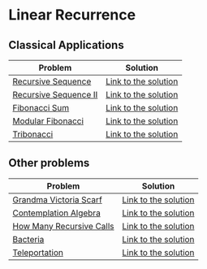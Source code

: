 # Linear Recurrence

## Classical Applications

Problem | Solution
------- | --------
[Recursive Sequence](https://www.spoj.com/problems/SEQ/) | [Link to the solution](https://github.com/danielvitor2d/Problem-Set/blob/main/LinearRecurrence/Recursive-Sequence/Recursive-Sequence.cpp)
[Recursive Sequence II](https://www.spoj.com/problems/SPP/) | [Link to the solution](https://github.com/danielvitor2d/Problem-Set/blob/main/LinearRecurrence/Recursive-Sequence-II/Recursive-Sequence-II.cpp)
[Fibonacci Sum](https://www.spoj.com/problems/FIBOSUM/) | [Link to the solution](https://github.com/danielvitor2d/Problem-Set/blob/main/LinearRecurrence/Fibonacci-Sum/Fibonacci-Sum.cpp)
[Modular Fibonacci](https://onlinejudge.org/index.php?option=com_onlinejudge&Itemid=8&category=790&page=show_problem&problem=1170) | [Link to the solution](https://github.com/danielvitor2d/Problem-Set/blob/main/LinearRecurrence/ModularFibonacci/ModularFibonacci.cpp)
[Tribonacci](https://onlinejudge.org/index.php?option=com_onlinejudge&Itemid=8&page=show_problem&problem=3914) | [Link to the solution](https://github.com/danielvitor2d/Problem-Set/blob/main/LinearRecurrence/Tribonacci/Tribonacci.cpp)

## Other problems

Problem | Solution
------- | --------
[Grandma Victoria Scarf](https://www.urionlinejudge.com.br/judge/en/problems/view/2439) | [Link to the solution](https://github.com/danielvitor2d/Problem-Set/blob/main/LinearRecurrence/Grandma-Victoria-Scarf/Grandma-Victoria-Scarf.cpp)
[Contemplation Algebra](https://onlinejudge.org/index.php?option=com_onlinejudge&Itemid=8&category=790&page=show_problem&problem=1596) | [Link to the solution](https://github.com/danielvitor2d/Problem-Set/blob/main/LinearRecurrence/ContemplationAlgebra/ContemplationAlgebra.cpp)
[How Many Recursive Calls](https://www.urionlinejudge.com.br/judge/pt/problems/view/1033) | [Link to the solution](https://github.com/danielvitor2d/Problem-Set/blob/main/LinearRecurrence/HowManyRecursiveCalls/HowManyRecursiveCalls.cpp)
[Bacteria](https://www.urionlinejudge.com.br/judge/pt/problems/view/1422) | [Link to the solution](https://github.com/danielvitor2d/Problem-Set/blob/main/LinearRecurrence/Bacteria/Bacteria.cpp)
[Teleportation](https://www.urionlinejudge.com.br/judge/pt/problems/view/1713) | [Link to the solution](https://github.com/danielvitor2d/Problem-Set/blob/main/LinearRecurrence/Teleportation/Teleportation.cpp)
